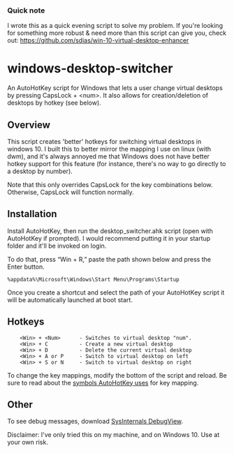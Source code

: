 ### Quick note
I wrote this as a quick evening script to solve my problem. If you're looking for something more robust & need more than this script can give you, check out:
https://github.com/sdias/win-10-virtual-desktop-enhancer

# windows-desktop-switcher
An AutoHotKey script for Windows that lets a user change virtual desktops by pressing CapsLock + &lt;num>. It also allows for creation/deletion of desktops by hotkey (see below).

## Overview
This script creates 'better' hotkeys for switching virtual desktops in windows 10. I built this to better mirror
the mapping I use on linux (with dwm), and it's always annoyed me that Windows does not have better
hotkey support for this feature (for instance, there's no way to go directly to a desktop by number).

Note that this only overrides CapsLock for the key combinations below. Otherwise, CapsLock will function normally.

## Installation
Install AutoHotKey, then run the desktop_switcher.ahk script (open with AutoHotKey if prompted). I would recommend putting it in your startup folder and it'll be invoked on login.

To do that, press “Win + R,” paste the path shown below and press the Enter button.

`%appdata%\Microsoft\Windows\Start Menu\Programs\Startup`

Once you create a shortcut and select the path of your AutoHotKey script it will be automatically launched at boot start.

## Hotkeys
        <Win> + <Num>      - Switches to virtual desktop "num".
        <Win> + C          - Create a new virtual desktop
        <Win> + D          - Delete the current virtual desktop
        <Win> + A or P     - Switch to virtual desktop on left
        <Win> + S or N     - Switch to virtual desktop on right

To change the key mappings, modify the bottom of the script and reload. Be sure to read about the [symbols AutoHotKey uses](https://autohotkey.com/docs/Hotkeys.htm) for key mapping.

## Other
To see debug messages, download [SysInternals DebugView](https://technet.microsoft.com/en-us/sysinternals/debugview).

Disclaimer: I've only tried this on my machine, and on Windows 10. Use at your own risk.
